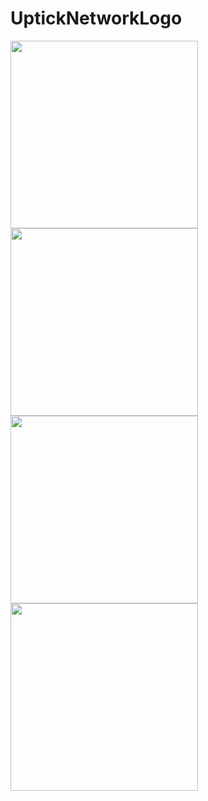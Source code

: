 # UptickNetworkLogo
 
 



<img src="https://github.com/UptickNetwork/press-kit/blob/main/UptickNetworkLogo/UptickNetworkLogo/UptickNetwork_logo03.png" width="300px">
<img src="https://github.com/UptickNetwork/press-kit/blob/main/UptickNetworkLogo/UptickNetworkLogo/UptickNetwork_logo04.png" width="300px">

<img src="https://github.com/UptickNetwork/press-kit/blob/main/UptickNetworkLogo/UptickNetworkLogo/UptickNetwork_logo01.png" width="300px">
<img src="https://github.com/UptickNetwork/press-kit/blob/main/UptickNetworkLogo/UptickNetworkLogo/UptickNetwork_logo02.png" width="300px">
